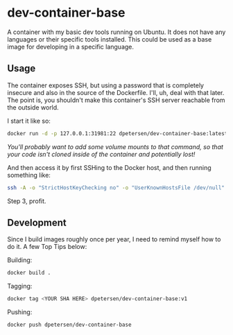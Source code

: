 # dev-container-base

A container with my basic dev tools running on Ubuntu. It does not have any languages or their specific tools installed. This could be used as a base image for developing in a specific language.

## Usage

The container exposes SSH, but using a password that is completely insecure and also in the source of the Dockerfile. I'll, uh, deal with that later. The point is, you shouldn't make this container's SSH server reachable from the outside world.

I start it like so:
```bash
docker run -d -p 127.0.0.1:31981:22 dpetersen/dev-container-base:latest
```

*You'll probably want to add some volume mounts to that command, so that your code isn't cloned inside of the container and potentially lost!*

And then access it by first SSHing to the Docker host, and then running something like:
```bash
ssh -A -o "StrictHostKeyChecking no" -o "UserKnownHostsFile /dev/null" -o "PasswordAuthentication yes" root@localhost -p 31981
```

Step 3, profit.

## Development

Since I build images roughly once per year, I need to remind myself how to do it. A few Top Tips below:

Building:
```bash
docker build .
```

Tagging:
```bash
docker tag <YOUR SHA HERE> dpetersen/dev-container-base:v1
```

Pushing:
```bash
docker push dpetersen/dev-container-base
```
